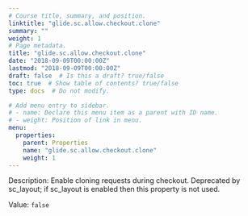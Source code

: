```yaml
---
# Course title, summary, and position.
linktitle: "glide.sc.allow.checkout.clone"
summary: ""
weight: 1
# Page metadata.
title: "glide.sc.allow.checkout.clone"
date: "2018-09-09T00:00:00Z"
lastmod: "2018-09-09T00:00:00Z"
draft: false  # Is this a draft? true/false
toc: true  # Show table of contents? true/false
type: docs  # Do not modify.

# Add menu entry to sidebar.
# - name: Declare this menu item as a parent with ID name.
# - weight: Position of link in menu.
menu:
  properties:
    parent: Properties
    name: "glide.sc.allow.checkout.clone"
    weight: 1
---
```


Description: Enable cloning requests during checkout. Deprecated by sc_layout; if sc_layout is enabled then this property is not used.


Value: `false`